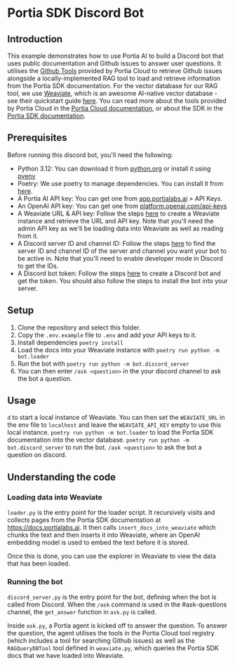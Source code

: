 # Portia SDK Discord Bot

## Introduction

This example demonstrates how to use Portia AI to build a Discord bot that uses public documentation and Github issues to answer user questions. It utilises the [Github Tools](https://docs.portialabs.ai/github-tools) provided by Portia Cloud to retrieve Github issues alongside a locally-implemented RAG tool to load and retrieve information from the Portia SDK documentation. For the vector database for our RAG tool, we use [Weaviate](https://weaviate.io/), which is an awesome AI-native vector database - see their quickstart guide [here](https://weaviate.io/developers/weaviate/quickstart). You can read more about the tools provided by Portia Cloud in the [Portia Cloud documentation](https://docs.portialabs.ai/), or about the SDK in the [Portia SDK documentation](https://docs.portialabs.ai/SDK/portia).

## Prerequisites

Before running this discord bot, you'll need the following:

- Python 3.12: You can download it from [python.org](https://www.python.org/downloads/) or install it using [pyenv](https://github.com/pyenv/pyenv)
- Poetry: We use poetry to manage dependencies. You can install it from [here](https://python-poetry.org/docs/#installation).
- A Portia AI API key: You can get one from [app.portialabs.ai](https://app.portialabs.ai) > API Keys.
- An OpenAI API key: You can get one from [platform.openai.com/api-keys](https://platform.openai.com/api-keys)
- A Weaviate URL & API key: Follow the steps [here](https://weaviate.io/developers/wcs/create-instance) to create a Weaviate instance and retrieve the URL and API key. Note that you'll need the admin API key as we'll be loading data into Weaviate as well as reading from it.
- A Discord server ID and channel ID: Follow the steps [here](https://support.discord.com/hc/en-us/articles/206346498-Where-can-I-find-my-User-Server-Message-ID) to find the server ID and channel ID
of the server and channel you want your bot to be active in. Note that you'll need to enable developer mode in Discord to get the IDs.
- A Discord bot token: Follow the steps [here](https://discord.com/developers/docs/quick-start/getting-started) to create a Discord bot and get the token. You should also follow the steps to install the bot into your server.


## Setup

1. Clone the repository and select this folder.
2. Copy the `.env.example` file to `.env` and add your API keys to it.
3. Install dependencies `poetry install`
4. Load the docs into your Weaviate instance with `poetry run python -m bot.loader`
5. Run the bot with `poetry run python -m bot.discord_server`
6. You can then enter `/ask <question>` in the your discord channel to ask the bot a question.

## Usage
`d` to start a local instance of Weaviate. You can then set the `WEAVIATE_URL` in the env file to `localhost` and leave the `WEAVIATE_API_KEY` empty to use this local instance.
`poetry run python -m bot.loader` to load the Portia SDK documentation into the vector database.
`poetry run python -m bot.discord_server` to run the bot.
`/ask <question>` to ask the bot a question on discord.

## Understanding the code

### Loading data into Weaviate

`loader.py` is the entry point for the loader script. It recursively visits and collects pages from the Portia SDK documentation at https://docs.portialabs.ai. It then calls `insert_docs_into_weaviate` which chunks the text and then inserts it into Weaviate, where an OpenAI embedding model is used to embed the text before it is stored.

Once this is done, you can use the explorer in Weaviate to view the data that has been loaded.

### Running the bot

`discord_server.py` is the entry point for the bot, defining when the bot is called from Discord. When the `/ask` command is used in the #ask-questions channel, the `get_answer` function in `ask.py` is called.

Inside `ask.py`, a Portia agent is kicked off to answer the question. To answer the question, the agent utilises the tools in the Portia Cloud tool registry (which includes a tool for searching Github issues) as well as the `RAGQueryDBTool` tool defined in `weaviate.py`, which queries the Portia SDK docs that we have loaded into Weaviate.
